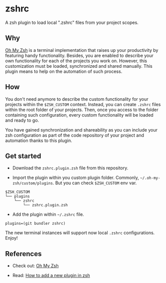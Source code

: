 # zshrc

A zsh plugin to load local ".zshrc" files from your project scopes.

## Why

[Oh My Zsh](https://ohmyz.sh/) is a terminal implementation that raises up your productivity by featuring handy functionality.
Besides, you are enabled to describe your own functionality for each of the projects you work on. However, this customization must be loaded, synchronized and shared manually. This plugin means to help on the automation of such process.

## How

You don't need anymore to describe the custom functionality for your projects within the `$ZSH_CUSTOM` context. Instead, you can create `.zshrc` files within the root folder of your projects. Then, once you access to the folder containing such configuration, every custom functionality will be loaded and ready to go.

You have gained synchronization and shareability as you can include your zsh configuration as part of the code repository of your project and automation thanks to this plugin.

## Get started

- Download the `zshrc.plugin.zsh` file from this repository.

- Import the plugin within you custom plugin folder. Commonly, `~/.oh-my-zsh/custom/plugins`. But you can check `$ZSH_CUSTOM` env var.

``` shell
$ZSH_CUSTOM
└── plugins
    └── zshrc
        └── zshrc.plugin.zsh
```

- Add the plugin within `~/.zshrc` file.

``` shell
plugins=(git bundler zshrc)
```

The new terminal instances will support now local `.zshrc` configurations. Enjoy!

## References

- Check out: [Oh My Zsh](https://ohmyz.sh/)

- Read: [How to add a new plugin in zsh](https://github.com/robbyrussell/oh-my-zsh/wiki/Customization#adding-a-new-plugin)
